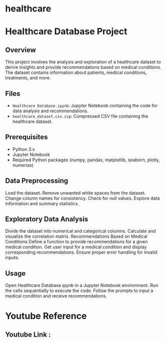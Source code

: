 # healthcare
# Healthcare Database Project

## Overview

This project involves the analysis and exploration of a healthcare dataset to derive insights and provide recommendations based on medical conditions. The dataset contains information about patients, medical conditions, treatments, and more.

## Files

- `Healthcare Database.ipynb`: Jupyter Notebook containing the code for data analysis and recommendations.
- `healthcare_dataset.csv.zip`: Compressed CSV file containing the healthcare dataset.

## Prerequisites

- Python 3.x
- Jupyter Notebook
- Required Python packages (numpy, pandas, matplotlib, seaborn, plotly, numerize)

## Data Preprocessing

Load the dataset.
Remove unwanted white spaces from the dataset.
Change column names for consistency.
Check for null values.
Explore data information and summary statistics.

## Exploratory Data Analysis

Divide the dataset into numerical and categorical columns.
Calculate and visualize the correlation matrix.
Recommendations Based on Medical Conditions
Define a function to provide recommendations for a given medical condition.
Get user input for a medical condition and display corresponding recommendations.
Ensure proper error handling for invalid inputs.

## Usage

Open Healthcare Database.ipynb in a Jupyter Notebook environment.
Run the cells sequentially to execute the code.
Follow the prompts to input a medical condition and receive recommendations.

# Youtube Reference

## Youtube Link : 
